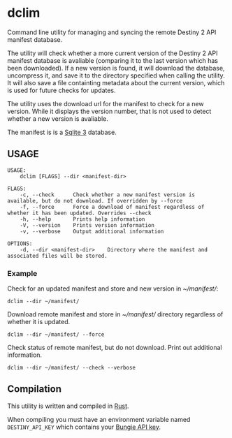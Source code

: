 # dclim

Command line utility for managing and syncing the remote Destiny 2 API manifest database.

The utility will check whether a more current version of the Destiny 2 API manifest database is avaliable (comparing it to the last version which has been downloaded). If a new version is found, it will download the database, uncompress it, and save it to the directory specified when calling the utility. It will also save a file containting metadata about the current version, which is used for future checks for updates.

The utility uses the download url for the manifest to check for a new version. While it displays the version number, that is not used to detect whether a new version is avaliable.

The manifest is is a [Sqlite 3](https://www.sqlite.org/index.html) database.

## USAGE
```
USAGE:
    dclim [FLAGS] --dir <manifest-dir>

FLAGS:
    -c, --check      Check whether a new manifest version is available, but do not download. If overridden by --force
    -f, --force      Force a download of manifest regardless of whether it has been updated. Overrides --check
    -h, --help       Prints help information
    -V, --version    Prints version information
    -v, --verbose    Output additional information

OPTIONS:
    -d, --dir <manifest-dir>    Directory where the manifest and associated files will be stored.
```

### Example

Check for an updated manifest and store and new version in *~/manifest/*:
```
dclim --dir ~/manifest/
```

Download remote manifest and store in *~/manifest/* directory regardless of whether it is updated.
```
dclim --dir ~/manifest/ --force
```

Check status of remote manifest, but do not download. Print out additional information.
```
dclim --dir ~/manifest/ --check --verbose
```

## Compilation

This utility is written and compiled in [Rust](https://www.rust-lang.org/).

When compiling you must have an environment variable named `DESTINY_API_KEY` which contains your [Bungie API key](https://www.bungie.net/en/Application).